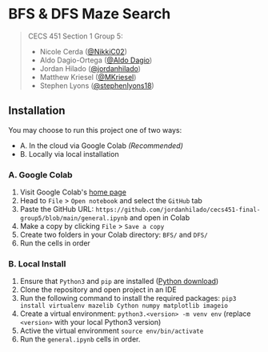 # BFS & DFS Maze Search

> CECS 451 Section 1
> Group 5:
>
> - Nicole Cerda ([@NikkiC02](https://github.com/NikkiC02))
> - Aldo Dagio-Ortega ([@Aldo Dagio](https://github.com/aldodagio))
> - Jordan Hilado ([@jordanhilado](https://github.com/jordanhilado))
> - Matthew Kriesel ([@MKriesel](https://github.com/MKriesel))
> - Stephen Lyons ([@stephenlyons18](https://github.com/stephenlyons18))

## Installation

You may choose to run this project one of two ways:

- A. In the cloud via Google Colab _(Recommended)_
- B. Locally via local installation

### A. Google Colab

1. Visit Google Colab's [home page](https://colab.research.google.com/)
2. Head to `File` > `Open notebook` and select the `GitHub` tab
3. Paste the GitHub URL: `https://github.com/jordanhilado/cecs451-final-group5/blob/main/general.ipynb` and open in Colab
4. Make a copy by clicking `File` > `Save a copy`
5. Create two folders in your Colab directory: `BFS/` and `DFS/`
6. Run the cells in order

### B. Local Install

1. Ensure that `Python3` and `pip` are installed ([Python download](https://www.python.org/downloads/))
2. Clone the repository and open project in an IDE
3. Run the following command to install the required packages: `pip3 install virtualenv mazelib Cython numpy matplotlib imageio`
4. Create a virtual environment: `python3.<version> -m venv env` (replace `<version>` with your local Python3 version)
5. Active the virtual environment `source env/bin/activate`
6. Run the `general.ipynb` cells in order.
